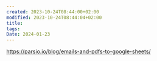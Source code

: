 ```yaml
---
created: 2023-10-24T08:44:00+02:00
modified: 2023-10-24T08:44:04+02:00
title: 
tags: 
Date: 2024-01-23
---
```


https://parsio.io/blog/emails-and-pdfs-to-google-sheets/
